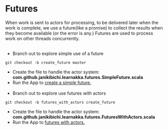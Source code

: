 # Futures
When work is sent to actors for processing, to be delivered later when the work is complete, we use a future(like a promise) to collect the results when they become available (or the error is any.)
Futures are used to process work on other threads concurrently.
<br><br>
- Branch out to explore simple use of a future
````
git checkout -b create_future master
````
- Create the file to handle the actor system: <b>com.github.janikibichi.learnakka.futures.SimpleFuture.scala</b>
- Run the App to [create a simple future.](https://asciinema.org/a/FiIuXpGjBlxk6qcEeMsriFct1)
<br><br>
- Branch out to explore use futures with actors
````
git checkout -b futures_with_actors create_future
````
- Create the file to handle the actor system: <b>com.github.janikibichi.learnakka.futures.FuturesWithActors.scala</b>
- Run the App to [futures with actors.]()